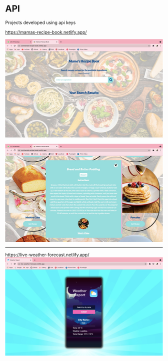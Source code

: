 # API

Projects developed using api keys

https://mamas-recipe-book.netlify.app/

<img src="https://github.com/suprajaarthi/API/blob/main/Recipe%20api/SS1.jpeg">
<br><br>
<img src="https://github.com/suprajaarthi/API/blob/main/Recipe%20api/ss3.jpeg">

<hr>
https://live-weather-forecast.netlify.app/

<img src="https://github.com/suprajaarthi/API/blob/main/weather-api/ss1.jpeg">



